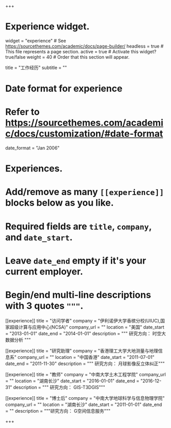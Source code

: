 +++
# Experience widget.
widget = "experience"  # See https://sourcethemes.com/academic/docs/page-builder/
headless = true  # This file represents a page section.
active = true  # Activate this widget? true/false
weight = 40  # Order that this section will appear.

title = "工作经历"
subtitle = ""

# Date format for experience
#   Refer to https://sourcethemes.com/academic/docs/customization/#date-format
date_format = "Jan 2006"

# Experiences.
#   Add/remove as many `[[experience]]` blocks below as you like.
#   Required fields are `title`, `company`, and `date_start`.
#   Leave `date_end` empty if it's your current employer.
#   Begin/end multi-line descriptions with 3 quotes `"""`.
[[experience]]
  title = "访问学者"
  company = "伊利诺伊大学香槟分校(UIUC),国家超级计算与应用中心(NCSA)"
  company_url = ""
  location = "美国"
  date_start = "2013-01-01"
  date_end = "2014-01-01"
  description = """
  研究方向：
  时空大数据分析
  """

[[experience]]
  title = "研究助理"
  company = "香港理工大学大地测量与地理信息系"
  company_url = ""
  location = "中国香港"
  date_start = "2011-07-01"
  date_end = "2011-11-30"
  description = """  研究方向：
  月球影像反立体纠正"""

[[experience]]
  title = "教师"
  company = "中南大学土木工程学院"
  company_url = ""
  location = "湖南长沙"
  date_start = "2016-01-01"
  date_end = "2016-12-31"
  description = """ 研究方向：
  GIS-T3DGIS"""

[[experience]]
  title = "博士后"
  company = "中南大学地球科学与信息物理学院"
  company_url = ""
  location = "湖南长沙"
  date_start = "2011-01-01"
  date_end = ""
  description = """研究方向：
  G空间信息服务"""


+++
